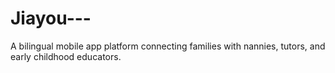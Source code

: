 # Jiayou---
A bilingual mobile app platform connecting families with nannies, tutors, and early childhood educators.
